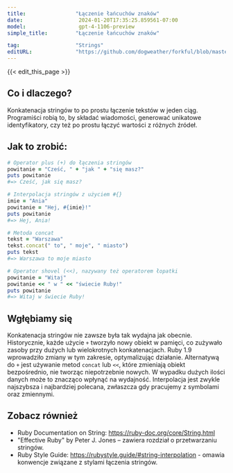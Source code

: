 ```yaml
---
title:                "Łączenie łańcuchów znaków"
date:                  2024-01-20T17:35:25.859561-07:00
model:                 gpt-4-1106-preview
simple_title:         "Łączenie łańcuchów znaków"

tag:                  "Strings"
editURL:              "https://github.com/dogweather/forkful/blob/master/content/pl/ruby/concatenating-strings.md"
---
```


{{< edit_this_page >}}

## Co i dlaczego?
Konkatenacja stringów to po prostu łączenie tekstów w jeden ciąg. Programiści robią to, by składać wiadomości, generować unikatowe identyfikatory, czy też po prostu łączyć wartości z różnych źródeł.

## Jak to zrobić:
```Ruby
# Operator plus (+) do łączenia stringów
powitanie = "Cześć, " + "jak " + "się masz?"
puts powitanie
#=> Cześć, jak się masz?

# Interpolacja stringów z użyciem #{}
imie = "Ania"
powitanie = "Hej, #{imie}!"
puts powitanie
#=> Hej, Ania!

# Metoda concat
tekst = "Warszawa"
tekst.concat(" to", " moje", " miasto")
puts tekst
#=> Warszawa to moje miasto

# Operator shovel (<<), nazywany też operatorem łopatki
powitanie = "Witaj"
powitanie << " w " << "świecie Ruby!"
puts powitanie
#=> Witaj w świecie Ruby!
```

## Wgłębiamy się
Konkatenacja stringów nie zawsze była tak wydajna jak obecnie. Historycznie, każde użycie `+` tworzyło nowy obiekt w pamięci, co zużywało zasoby przy dużych lub wielokrotnych konkatenacjach. Ruby 1.9 wprowadziło zmiany w tym zakresie, optymalizując działanie. Alternatywą do `+` jest używanie metod `concat` lub `<<`, które zmieniają obiekt bezpośrednio, nie tworząc niepotrzebnie nowych. W wypadku dużych ilości danych może to znacząco wpłynąć na wydajność. Interpolacja jest zwykle najszybsza i najbardziej polecana, zwłaszcza gdy pracujemy z symbolami oraz zmiennymi.

## Zobacz również
- Ruby Documentation on String: https://ruby-doc.org/core/String.html
- "Effective Ruby" by Peter J. Jones – zawiera rozdział o przetwarzaniu stringów.
- Ruby Style Guide: https://rubystyle.guide/#string-interpolation - omawia konwencje związane z stylami łączenia stringów.
